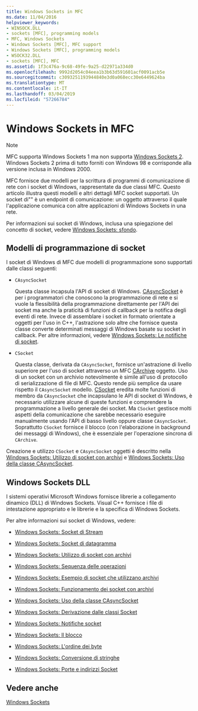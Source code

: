 ```yaml
---
title: Windows Sockets in MFC
ms.date: 11/04/2016
helpviewer_keywords:
- WINSOCK.DLL
- sockets [MFC], programming models
- MFC, Windows Sockets
- Windows Sockets [MFC], MFC support
- Windows Sockets [MFC], programming models
- WSOCK32.DLL
- sockets [MFC], MFC
ms.assetid: 1f3c476a-9c68-49fe-9a25-d22971a334d0
ms.openlocfilehash: 9992d2054c04eea1b3b63d591601acf0091acb5e
ms.sourcegitcommit: c3093251193944840e3d0a068ecc30e6449624ba
ms.translationtype: MT
ms.contentlocale: it-IT
ms.lasthandoff: 03/04/2019
ms.locfileid: "57266784"
---
```

# <a name="windows-sockets-in-mfc"></a>Windows Sockets in MFC

> [!NOTE]
>  MFC supporta Windows Sockets 1 ma non supporta [Windows Sockets 2](/windows/desktop/WinSock/windows-sockets-start-page-2). Windows Sockets 2 prima di tutto forniti con Windows 98 e corrisponde alla versione inclusa in Windows 2000.

MFC fornisce due modelli per la scrittura di programmi di comunicazione di rete con i socket di Windows, rappresentate da due classi MFC. Questo articolo illustra questi modelli e altri dettagli MFC socket supportati. Un socket di"" è un endpoint di comunicazione: un oggetto attraverso il quale l'applicazione comunica con altre applicazioni di Windows Sockets in una rete.

Per informazioni sui socket di Windows, inclusa una spiegazione del concetto di socket, vedere [Windows Sockets: sfondo](../mfc/windows-sockets-background.md).

##  <a name="_core_sockets_programming_models"></a> Modelli di programmazione di socket

I socket di Windows di MFC due modelli di programmazione sono supportati dalle classi seguenti:

- `CAsyncSocket`

   Questa classe incapsula l'API di socket di Windows. [CAsyncSocket](../mfc/reference/casyncsocket-class.md) è per i programmatori che conoscono la programmazione di rete e si vuole la flessibilità della programmazione direttamente per l'API dei socket ma anche la praticità di funzioni di callback per la notifica degli eventi di rete. Invece di assemblare i socket in formato orientate a oggetti per l'uso in C++, l'astrazione solo altre che fornisce questa classe converte determinati messaggi di Windows basate su socket in callback. Per altre informazioni, vedere [Windows Sockets: Le notifiche di socket](../mfc/windows-sockets-socket-notifications.md).

- `CSocket`

   Questa classe, derivata da `CAsyncSocket`, fornisce un'astrazione di livello superiore per l'uso di socket attraverso un MFC [CArchive](../mfc/reference/carchive-class.md) oggetto. Uso di un socket con un archivio notevolmente è simile all'uso di protocollo di serializzazione di file di MFC. Questo rende più semplice da usare rispetto il `CAsyncSocket` modello. [CSocket](../mfc/reference/csocket-class.md) eredita molte funzioni di membro da `CAsyncSocket` che incapsulano le API di socket di Windows, è necessario utilizzare alcune di queste funzioni e comprendere la programmazione a livello generale dei socket. Ma `CSocket` gestisce molti aspetti della comunicazione che sarebbe necessario eseguire manualmente usando l'API di basso livello oppure classe `CAsyncSocket`. Soprattutto `CSocket` fornisce il blocco (con l'elaborazione in background dei messaggi di Windows), che è essenziale per l'operazione sincrona di `CArchive`.

Creazione e utilizzo `CSocket` e `CAsyncSocket` oggetti è descritto nella [Windows Sockets: Utilizzo di socket con archivi](../mfc/windows-sockets-using-sockets-with-archives.md) e [Windows Sockets: Uso della classe CAsyncSocket](../mfc/windows-sockets-using-class-casyncsocket.md).

##  <a name="_core_mfc_socket_samples_and_windows_sockets_dlls"></a> Windows Sockets DLL

I sistemi operativi Microsoft Windows fornisce librerie a collegamento dinamico (DLL) di Windows Sockets. Visual C++ fornisce i file di intestazione appropriato e le librerie e la specifica di Windows Sockets.

Per altre informazioni sui socket di Windows, vedere:

- [Windows Sockets: Socket di Stream](../mfc/windows-sockets-stream-sockets.md)

- [Windows Sockets: Socket di datagramma](../mfc/windows-sockets-datagram-sockets.md)

- [Windows Sockets: Utilizzo di socket con archivi](../mfc/windows-sockets-using-sockets-with-archives.md)

- [Windows Sockets: Sequenza delle operazioni](../mfc/windows-sockets-sequence-of-operations.md)

- [Windows Sockets: Esempio di socket che utilizzano archivi](../mfc/windows-sockets-example-of-sockets-using-archives.md)

- [Windows Sockets: Funzionamento dei socket con archivi](../mfc/windows-sockets-how-sockets-with-archives-work.md)

- [Windows Sockets: Uso della classe CAsyncSocket](../mfc/windows-sockets-using-class-casyncsocket.md)

- [Windows Sockets: Derivazione dalle classi Socket](../mfc/windows-sockets-deriving-from-socket-classes.md)

- [Windows Sockets: Notifiche socket](../mfc/windows-sockets-socket-notifications.md)

- [Windows Sockets: Il blocco](../mfc/windows-sockets-blocking.md)

- [Windows Sockets: L'ordine dei byte](../mfc/windows-sockets-byte-ordering.md)

- [Windows Sockets: Conversione di stringhe](../mfc/windows-sockets-converting-strings.md)

- [Windows Sockets: Porte e indirizzi Socket](../mfc/windows-sockets-ports-and-socket-addresses.md)

## <a name="see-also"></a>Vedere anche

[Windows Sockets](../mfc/windows-sockets.md)
